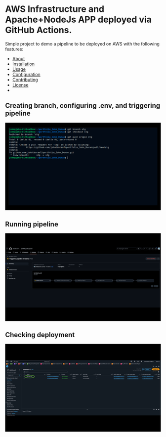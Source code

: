 # AWS Infrastructure and Apache+NodeJs APP deployed via GitHub Actions.
Simple project to demo a pipeline to be deployed on AWS with the following features:
- [About](#about)
- [Installation](#installation)
- [Usage](#usage)
- [Configuration](#configuration)
- [Contributing](#contributing)
- [License](#license)
- 
## Creating branch, configuring .env, and triggering pipeline
![Setup](./resources/first_part_gif_portfolio.gif)

## Running pipeline
![Setup](./resources/second_part_gif_portfolio.gif)

## Checking deployment
![Setup](./resources/third_part_gif_portfolio.gif)

